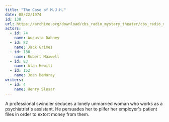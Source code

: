 ```yaml
---
title: "The Case of M.J.H."
date: 08/22/1974
id: 138
url: https://archive.org/download/cbs_radio_mystery_theater/cbs_radio_mystery_theater-0101-0150.zip/cbs_radio_mystery_theater-0101-0150%2Fcbsrmt_0138_the_case_of_m_j_h.mp3
actors:  
  - id: 74
    name: Augusta Dabney  
  - id: 82
    name: Jack Grimes  
  - id: 130
    name: Robert Maxwell  
  - id: 83
    name: Alan Hewitt  
  - id: 152
    name: Joan DeMoray
writers:  
  - id: 4
    name: Henry Slesar
---
```

A professional swindler seduces a lonely unmarried woman who works as a psychiatrist's assistant. He persuades her to pilfer her employer's patient files in order to extort money from them.